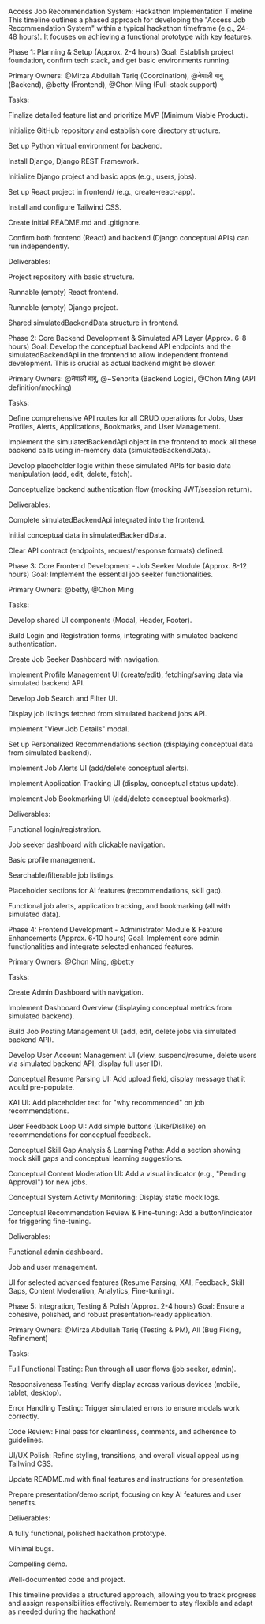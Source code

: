 Access Job Recommendation System: Hackathon Implementation Timeline
This timeline outlines a phased approach for developing the "Access Job Recommendation System" within a typical hackathon timeframe (e.g., 24-48 hours). It focuses on achieving a functional prototype with key features.

Phase 1: Planning & Setup (Approx. 2-4 hours)
Goal: Establish project foundation, confirm tech stack, and get basic environments running.

Primary Owners: @Mirza Abdullah Tariq (Coordination), @नेपाली बाबु (Backend), @betty (Frontend), @Chon Ming (Full-stack support)

Tasks:

Finalize detailed feature list and prioritize MVP (Minimum Viable Product).

Initialize GitHub repository and establish core directory structure.

Set up Python virtual environment for backend.

Install Django, Django REST Framework.

Initialize Django project and basic apps (e.g., users, jobs).

Set up React project in frontend/ (e.g., create-react-app).

Install and configure Tailwind CSS.

Create initial README.md and .gitignore.

Confirm both frontend (React) and backend (Django conceptual APIs) can run independently.

Deliverables:

Project repository with basic structure.

Runnable (empty) React frontend.

Runnable (empty) Django project.

Shared simulatedBackendData structure in frontend.

Phase 2: Core Backend Development & Simulated API Layer (Approx. 6-8 hours)
Goal: Develop the conceptual backend API endpoints and the simulatedBackendApi in the frontend to allow independent frontend development. This is crucial as actual backend might be slower.

Primary Owners: @नेपाली बाबु, @~Senorita (Backend Logic), @Chon Ming (API definition/mocking)

Tasks:

Define comprehensive API routes for all CRUD operations for Jobs, User Profiles, Alerts, Applications, Bookmarks, and User Management.

Implement the simulatedBackendApi object in the frontend to mock all these backend calls using in-memory data (simulatedBackendData).

Develop placeholder logic within these simulated APIs for basic data manipulation (add, edit, delete, fetch).

Conceptualize backend authentication flow (mocking JWT/session return).

Deliverables:

Complete simulatedBackendApi integrated into the frontend.

Initial conceptual data in simulatedBackendData.

Clear API contract (endpoints, request/response formats) defined.

Phase 3: Core Frontend Development - Job Seeker Module (Approx. 8-12 hours)
Goal: Implement the essential job seeker functionalities.

Primary Owners: @betty, @Chon Ming

Tasks:

Develop shared UI components (Modal, Header, Footer).

Build Login and Registration forms, integrating with simulated backend authentication.

Create Job Seeker Dashboard with navigation.

Implement Profile Management UI (create/edit), fetching/saving data via simulated backend API.

Develop Job Search and Filter UI.

Display job listings fetched from simulated backend jobs API.

Implement "View Job Details" modal.

Set up Personalized Recommendations section (displaying conceptual data from simulated backend).

Implement Job Alerts UI (add/delete conceptual alerts).

Implement Application Tracking UI (display, conceptual status update).

Implement Job Bookmarking UI (add/delete conceptual bookmarks).

Deliverables:

Functional login/registration.

Job seeker dashboard with clickable navigation.

Basic profile management.

Searchable/filterable job listings.

Placeholder sections for AI features (recommendations, skill gap).

Functional job alerts, application tracking, and bookmarking (all with simulated data).

Phase 4: Frontend Development - Administrator Module & Feature Enhancements (Approx. 6-10 hours)
Goal: Implement core admin functionalities and integrate selected enhanced features.

Primary Owners: @Chon Ming, @betty

Tasks:

Create Admin Dashboard with navigation.

Implement Dashboard Overview (displaying conceptual metrics from simulated backend).

Build Job Posting Management UI (add, edit, delete jobs via simulated backend API).

Develop User Account Management UI (view, suspend/resume, delete users via simulated backend API; display full user ID).

Conceptual Resume Parsing UI: Add upload field, display message that it would pre-populate.

XAI UI: Add placeholder text for "why recommended" on job recommendations.

User Feedback Loop UI: Add simple buttons (Like/Dislike) on recommendations for conceptual feedback.

Conceptual Skill Gap Analysis & Learning Paths: Add a section showing mock skill gaps and conceptual learning suggestions.

Conceptual Content Moderation UI: Add a visual indicator (e.g., "Pending Approval") for new jobs.

Conceptual System Activity Monitoring: Display static mock logs.

Conceptual Recommendation Review & Fine-tuning: Add a button/indicator for triggering fine-tuning.

Deliverables:

Functional admin dashboard.

Job and user management.

UI for selected advanced features (Resume Parsing, XAI, Feedback, Skill Gaps, Content Moderation, Analytics, Fine-tuning).

Phase 5: Integration, Testing & Polish (Approx. 2-4 hours)
Goal: Ensure a cohesive, polished, and robust presentation-ready application.

Primary Owners: @Mirza Abdullah Tariq (Testing & PM), All (Bug Fixing, Refinement)

Tasks:

Full Functional Testing: Run through all user flows (job seeker, admin).

Responsiveness Testing: Verify display across various devices (mobile, tablet, desktop).

Error Handling Testing: Trigger simulated errors to ensure modals work correctly.

Code Review: Final pass for cleanliness, comments, and adherence to guidelines.

UI/UX Polish: Refine styling, transitions, and overall visual appeal using Tailwind CSS.

Update README.md with final features and instructions for presentation.

Prepare presentation/demo script, focusing on key AI features and user benefits.

Deliverables:

A fully functional, polished hackathon prototype.

Minimal bugs.

Compelling demo.

Well-documented code and project.

This timeline provides a structured approach, allowing you to track progress and assign responsibilities effectively. Remember to stay flexible and adapt as needed during the hackathon!